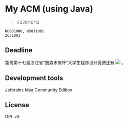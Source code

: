 # My ACM (using Java)

> 2020/10/13
```
HDOJ1000, HDOJ1001
ZOJ1001
```

## Deadline

距离第十七届浙江省”图森未来杯“大学生程序设计竞赛还有
![](https://api.solstice23.top/countdown/?date=1602864000&type=1&textType=1&font=2&fontSize=20&color=ff&left=&right=&spacing=0)
。

## Development tools

Jetbrains Idea Community Edition

## License

GPL v3
